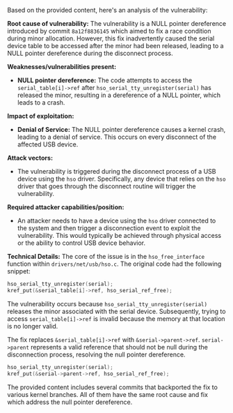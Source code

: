Based on the provided content, here's an analysis of the vulnerability:

**Root cause of vulnerability:**
The vulnerability is a NULL pointer dereference introduced by commit `8a12f8836145` which aimed to fix a race condition during minor allocation. However, this fix inadvertently caused the serial device table to be accessed after the minor had been released, leading to a NULL pointer dereference during the disconnect process.

**Weaknesses/vulnerabilities present:**
- **NULL pointer dereference:** The code attempts to access the `serial_table[i]->ref` after `hso_serial_tty_unregister(serial)` has released the minor, resulting in a dereference of a NULL pointer, which leads to a crash.

**Impact of exploitation:**
- **Denial of Service:** The NULL pointer dereference causes a kernel crash, leading to a denial of service. This occurs on every disconnect of the affected USB device.

**Attack vectors:**
- The vulnerability is triggered during the disconnect process of a USB device using the `hso` driver. Specifically, any device that relies on the `hso` driver that goes through the disconnect routine will trigger the vulnerability.

**Required attacker capabilities/position:**
- An attacker needs to have a device using the `hso` driver connected to the system and then trigger a disconnection event to exploit the vulnerability. This would typically be achieved through physical access or the ability to control USB device behavior.

**Technical Details:**
The core of the issue is in the `hso_free_interface` function within `drivers/net/usb/hso.c`.
The original code had the following snippet:
```c
hso_serial_tty_unregister(serial);
kref_put(&serial_table[i]->ref, hso_serial_ref_free);
```

The vulnerability occurs because `hso_serial_tty_unregister(serial)` releases the minor associated with the serial device. Subsequently, trying to access `serial_table[i]->ref` is invalid because the memory at that location is no longer valid.

The fix replaces `&serial_table[i]->ref` with `&serial->parent->ref`. `serial->parent` represents a valid reference that should not be null during the disconnection process, resolving the null pointer dereference.
```c
hso_serial_tty_unregister(serial);
kref_put(&serial->parent->ref, hso_serial_ref_free);
```
The provided content includes several commits that backported the fix to various kernel branches. All of them have the same root cause and fix which address the null pointer dereference.
